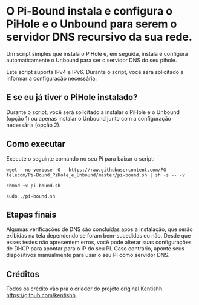 # O Pi-Bound instala e configura o PiHole e o Unbound para serem o servidor DNS recursivo da sua rede.

Um script simples que instala o PiHole e, em seguida, instala e configura automaticamente o Unbound para ser o servidor DNS do seu pihole.

Este script suporta IPv4 e IPv6. Durante o script, você será solicitado a informar a configuração necessária.

## E se eu já tiver o PiHole instalado?

Durante o script, você será solicitado a instalar o PiHole e o Unbound (opção 1) ou apenas instalar o Unbound junto com a configuração necessária (opção 2).

## Como executar

Execute o seguinte comando no seu Pi para baixar o script:

```
wget --no-verbose -O - https://raw.githubusercontent.com/FG-telecom/Pi-Bound_PiHole_e_Unbound/master/pi-bound.sh | sh -s -- -v
```
```
chmod +x pi-bound.sh
```
```
sudo ./pi-bound.sh
```
## Etapas finais

Algumas verificações de DNS são concluídas após a instalação, que serão exibidas na tela dependendo se foram bem-sucedidas ou não. Desde que esses testes não apresentem erros, você pode alterar suas configurações de DHCP para apontar para o IP do seu PI. Caso contrário, aponte seus dispositivos manualmente para usar o seu PI como servidor DNS.



## Créditos

Todos os crédito vão pra o criador do projéto original 
Kentishh https://github.com/kentishh.